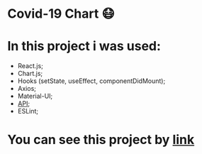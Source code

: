 # Covid-19 Chart 😷

# In this project i was used:

- React.js;
- Chart.js;
- Hooks (setState, useEffect, componentDidMount);
- Axios;
- Material-UI;
- [API](https://covid19.mathdro.id/api);
- ESLint;

# You can see this project by [link](https://main-todo.netlify.app/)
